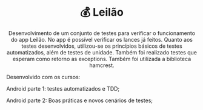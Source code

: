<h1 align="center">💰 Leilão</h1>

<p align="center">Desenvolvimento de um conjunto de testes para verificar o funcionamento do app Leilão. No app é possível verificar os lances já feitos. Quanto aos testes desenvolvidos, utilizou-se os princípios básicos de testes automatizados, além de testes de unidade. Também foi realizado testes que esperam como retorno as exceptions. Também foi utilizada a biblioteca hamcrest. </p>

Desenvolvido com os cursos: 

Android parte 1: testes automatizados e TDD;

Android parte 2: Boas práticas e novos cenários de testes;

